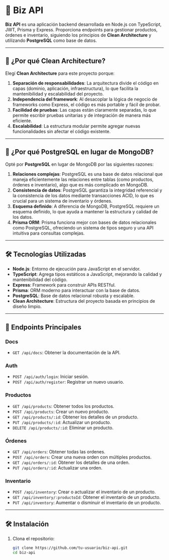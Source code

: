 # 🚀 Biz API

**Biz API** es una aplicación backend desarrollada en Node.js con TypeScript, JWT, Prisma y Express. Proporciona endpoints para gestionar productos, órdenes e inventario, siguiendo los principios de **Clean Architecture** y utilizando **PostgreSQL** como base de datos.

---

## 🧠 **¿Por qué Clean Architecture?**

Elegí **Clean Architecture** para este proyecto porque:

1. **Separación de responsabilidades**: La arquitectura divide el código en capas (dominio, aplicación, infraestructura), lo que facilita la mantenibilidad y escalabilidad del proyecto.
2. **Independencia del framework**: Al desacoplar la lógica de negocio de frameworks como Express, el código es más portable y fácil de probar.
3. **Facilidad de pruebas**: Las capas están claramente separadas, lo que permite escribir pruebas unitarias y de integración de manera más eficiente.
4. **Escalabilidad**: La estructura modular permite agregar nuevas funcionalidades sin afectar el código existente.

---

## 🐘 **¿Por qué PostgreSQL en lugar de MongoDB?**

Opté por **PostgreSQL** en lugar de MongoDB por las siguientes razones:

1. **Relaciones complejas**: PostgreSQL es una base de datos relacional que maneja eficientemente las relaciones entre tablas (como productos, órdenes e inventario), algo que es más complicado en MongoDB.
2. **Consistencia de datos**: PostgreSQL garantiza la integridad referencial y la consistencia de los datos mediante transacciones ACID, lo que es crucial para un sistema de inventario y órdenes.
3. **Esquema definido**: A diferencia de MongoDB, PostgreSQL requiere un esquema definido, lo que ayuda a mantener la estructura y calidad de los datos.
4. **Prisma ORM**: Prisma funciona mejor con bases de datos relacionales como PostgreSQL, ofreciendo un sistema de tipos seguro y una API intuitiva para consultas complejas.

---

## 🛠️ **Tecnologías Utilizadas**

- **Node.js**: Entorno de ejecución para JavaScript en el servidor.
- **TypeScript**: Agrega tipos estáticos a JavaScript, mejorando la calidad y mantenibilidad del código.
- **Express**: Framework para construir APIs RESTful.
- **Prisma**: ORM moderno para interactuar con la base de datos.
- **PostgreSQL**: Base de datos relacional robusta y escalable.
- **Clean Architecture**: Estructura del proyecto basada en principios de diseño limpio.

---

## 🚦 **Endpoints Principales**

### Docs

- `GET /api/docs`: Obtener la documentación de la API.

### Auth

- `POST /api/auth/login`: Iniciar sesión.
- `POST /api/auth/register`: Registrar un nuevo usuario.

### Productos

- `GET /api/products`: Obtener todos los productos.
- `POST /api/products`: Crear un nuevo producto.
- `GET /api/products/:id`: Obtener los detalles de un producto.
- `PUT /api/products/:id`: Actualizar un producto.
- `DELETE /api/products/:id`: Eliminar un producto.

### Órdenes

- `GET /api/orders`: Obtener todas las ordenes.
- `POST /api/orders`: Crear una nueva orden con múltiples productos.
- `GET /api/orders/:id`: Obtener los detalles de una orden.
- `PUT /api/orders/:id`: Actualizar una orden.

### Inventario

- `POST /api/inventory`: Crear o actualizar el inventario de un producto.
- `GET /api/inventory/:productoId`: Obtener el inventario de un producto.
- `PUT /api/inventory`: Aumentar o disminuir el inventario de un producto.

---

## 🛠️ **Instalación**

1. Clona el repositorio:
   ```bash
   git clone https://github.com/tu-usuario/biz-api.git
   cd biz-api
   ```
